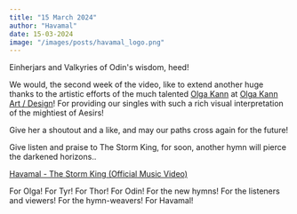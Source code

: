 ```yaml
---
title: "15 March 2024"
author: "Havamal"
date: 15-03-2024
image: "/images/posts/havamal_logo.png"
---
```


Einherjars and Valkyries of Odin's wisdom, heed!

We would, the second week of the video, like to extend another huge thanks to the artistic efforts of the much talented [Olga Kann](https://www.facebook.com/olga.kann.art) at [Olga Kann Art / Design](https://www.facebook.com/olgakannartist)! For providing our singles with such a rich visual interpretation of the mightiest of Aesirs!

Give her a shoutout and a like, and may our paths cross again for the future!

Give listen and praise to The Storm King, for soon, another hymn will pierce the darkened horizons..

[Havamal - The Storm King (Official Music Video)](https://youtu.be/cX9duzn8BaM?si=N9qBjroOyOnwQcn3)

For Olga! For Tyr! For Thor! For Odin! For the new hymns! For the listeners and viewers! For the hymn-weavers! For Havamal!